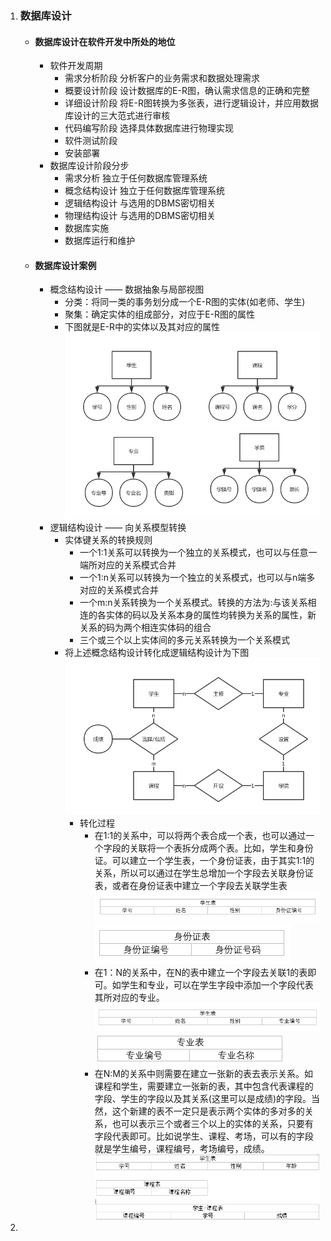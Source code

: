 1. ### 数据库设计
    - #### 数据库设计在软件开发中所处的地位
        + 软件开发周期
            * 需求分析阶段  分析客户的业务需求和数据处理需求
            * 概要设计阶段  设计数据库的E-R图，确认需求信息的正确和完整
            * 详细设计阶段  将E-R图转换为多张表，进行逻辑设计，并应用数据库设计的三大范式进行审核
            * 代码编写阶段  选择具体数据库进行物理实现
            * 软件测试阶段
            * 安装部署
        + 数据库设计阶段分步
            * 需求分析  独立于任何数据库管理系统
            * 概念结构设计  独立于任何数据库管理系统
            * 逻辑结构设计  与选用的DBMS密切相关
            * 物理结构设计  与选用的DBMS密切相关
            * 数据库实施
            * 数据库运行和维护
    - #### 数据库设计案例
        + 概念结构设计 —— 数据抽象与局部视图
            * 分类：将同一类的事务划分成一个E-R图的实体(如老师、学生)
            * 聚集：确定实体的组成部分，对应于E-R图的属性
            * 下图就是E-R中的实体以及其对应的属性  
                ![entity](image/entity.png)
        + 逻辑结构设计 —— 向关系模型转换
            * 实体键关系的转换规则
                - 一个1:1关系可以转换为一个独立的关系模式，也可以与任意一端所对应的关系模式合并 
                - 一个1:n关系可以转换为一个独立的关系模式，也可以与n端多对应的关系模式合并
                - 一个m:n关系转换为一个关系模式。转换的方法为:与该关系相连的各实体的码以及关系本身的属性均转换为关系的属性，新关系的码为两个相连实体码的组合
                - 三个或三个以上实体间的多元关系转换为一个关系模式
            * 将上述概念结构设计转化成逻辑结构设计为下图
                ![relationship](image/relationship.png)
                - 转化过程
                    + 在1:1的关系中，可以将两个表合成一个表，也可以通过一个字段的关联将一个表拆分成两个表。比如，学生和身份证。可以建立一个学生表，一个身份证表，由于其实1:1的关系，所以可以通过在学生总增加一个字段去关联身份证表，或者在身份证表中建立一个字段去关联学生表  
                    ![](image/1-1student.png)  
                    ![](image/1-1status.png)
                    + 在1：N的关系中，在N的表中建立一个字段去关联1的表即可。如学生和专业，可以在学生字段中添加一个字段代表其所对应的专业。
                    ![](image/1-nstudent.png)  
                    ![](image/1-nmajor.png)
                    + 在N:M的关系中则需要在建立一张新的表去表示关系。如课程和学生，需要建立一张新的表，其中包含代表课程的字段、学生的字段以及其关系(这里可以是成绩)的字段。当然，这个新建的表不一定只是表示两个实体的多对多的关系，也可以表示三个或者三个以上的实体的关系，只要有字段代表即可。比如说学生、课程、考场，可以有的字段就是学生编号，课程编号，考场编号，成绩。
                    ![](image/n-mrelationship.png)  

2. 